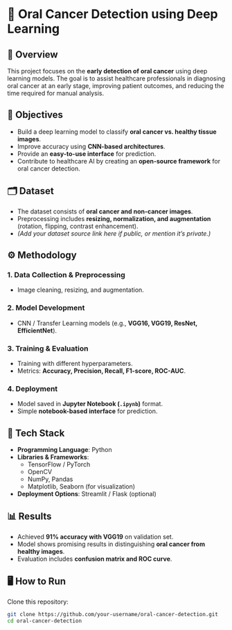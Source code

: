 # 🧠 Oral Cancer Detection using Deep Learning  

## 📌 Overview  
This project focuses on the **early detection of oral cancer** using deep learning models. The goal is to assist healthcare professionals in diagnosing oral cancer at an early stage, improving patient outcomes, and reducing the time required for manual analysis.  

## 🎯 Objectives  
- Build a deep learning model to classify **oral cancer vs. healthy tissue images**.  
- Improve accuracy using **CNN-based architectures**.  
- Provide an **easy-to-use interface** for prediction.  
- Contribute to healthcare AI by creating an **open-source framework** for oral cancer detection.  

## 🗂️ Dataset  
- The dataset consists of **oral cancer and non-cancer images**.  
- Preprocessing includes **resizing, normalization, and augmentation** (rotation, flipping, contrast enhancement).  
- *(Add your dataset source link here if public, or mention it’s private.)*  

## ⚙️ Methodology  
### 1. Data Collection & Preprocessing  
- Image cleaning, resizing, and augmentation.  

### 2. Model Development  
- CNN / Transfer Learning models (e.g., **VGG16, VGG19, ResNet, EfficientNet**).  

### 3. Training & Evaluation  
- Training with different hyperparameters.  
- Metrics: **Accuracy, Precision, Recall, F1-score, ROC-AUC**.  

### 4. Deployment  
- Model saved in **Jupyter Notebook (`.ipynb`)** format.  
- Simple **notebook-based interface** for prediction.  

## 🚀 Tech Stack  
- **Programming Language**: Python  
- **Libraries & Frameworks**:  
  - TensorFlow / PyTorch  
  - OpenCV  
  - NumPy, Pandas  
  - Matplotlib, Seaborn (for visualization)  
- **Deployment Options**: Streamlit / Flask (optional)  

## 📊 Results  
- Achieved **91% accuracy with VGG19** on validation set.  
- Model shows promising results in distinguishing **oral cancer from healthy images**.  
- Evaluation includes **confusion matrix and ROC curve**.  

## 🖥️ How to Run  
Clone this repository:  
```bash
git clone https://github.com/your-username/oral-cancer-detection.git
cd oral-cancer-detection
